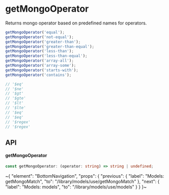 
# getMongoOperator

Returns mongo operator based on predefined names for operators.

```ts
getMongoOperator('equal');
getMongoOperator('not-equal');
getMongoOperator('greater-than');
getMongoOperator('greater-than-equal');
getMongoOperator('less-than');
getMongoOperator('less-than-equal');
getMongoOperator('array-all');
getMongoOperator('array-some');
getMongoOperator('starts-with');
getMongoOperator('contains');

// '$eq'
// '$ne'
// '$gt'
// '$gte'
// '$lt'
// '$lte'
// '$eq'
// '$eq'
// '$regex'
// '$regex'
```

## API

#### getMongoOperator

```ts
const getMongoOperator: (operator: string) => string | undefined;
```

~{
  "element": "BottomNavigation",
  "props": {
    "previous": {
      "label": "Models: getMongoMatch",
      "to": "/library/models/use/getMongoMatch"
    },
    "next": {
      "label": "Models: models",
      "to": "/library/models/use/models"
    }
  }
}~
